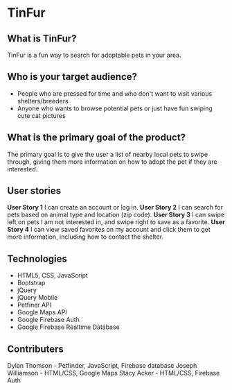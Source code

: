 # TinFur

## What is TinFur?
TinFur is a fun way to search for adoptable pets in your area. 

## Who is your target audience?
* People who are pressed for time and who don't want to visit various shelters/breeders
* Anyone who wants to browse potential pets or just have fun swiping cute cat pictures

## What is the primary goal of the product?
The primary goal is to give the user a list of nearby local pets to swipe through, giving them more information on how to adopt the pet if they are interested.

## User stories
**User Story 1** I can create an account or log in.
**User Story 2** I can search for pets based on animal type and location (zip code).
**User Story 3** I can swipe left on pets I am not interested in, and swipe right to save as a favorite.
**User Story 4** I can view saved favorites on my account and click them to get more information, including how to contact the shelter.

## Technologies
* HTML5, CSS, JavaScript
* Bootstrap
* jQuery
* jQuery Mobile
* Petfiner API
* Google Maps API
* Google Firebase Auth
* Google Firebase Realtime Database

## Contributers
Dylan Thomson - Petfinder, JavaScript, Firebase database
Joseph Williamson - HTML/CSS, Google Maps
Stacy Acker - HTML/CSS, Firebase Auth